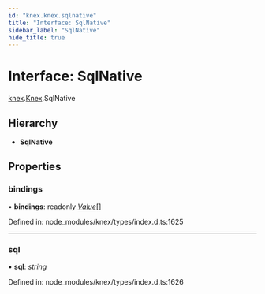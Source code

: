 ```yaml
---
id: "knex.knex.sqlnative"
title: "Interface: SqlNative"
sidebar_label: "SqlNative"
hide_title: true
---
```


# Interface: SqlNative

[knex](../modules/knex.md).[Knex](../modules/knex.knex-1.md).SqlNative

## Hierarchy

* **SqlNative**

## Properties

### bindings

• **bindings**: readonly [*Value*](../modules/knex.knex-1.md#value)[]

Defined in: node_modules/knex/types/index.d.ts:1625

___

### sql

• **sql**: *string*

Defined in: node_modules/knex/types/index.d.ts:1626
